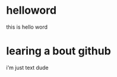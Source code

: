 # helloword
this is hello word
# learing a bout github 

<!-- red color mean if u add new file or modify it also 
    u change but noot commit  -->
<!-- git add 
git add nameoffile -->

i'm just text dude
